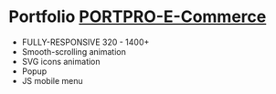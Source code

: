 # Portfolio [PORTPRO-E-Commerce](https://git-edo.github.io/Portfolio-PORTPRO-E-commerce/)

- FULLY-RESPONSIVE 320 - 1400+
- Smooth-scrolling animation
- SVG icons animation
- Popup
- JS mobile menu
